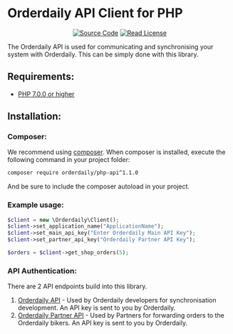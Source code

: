 # Orderdaily API Client for PHP

<p align="center">
    <a href="https://github.com/joshuavanderpoll/orderdaily-api"><img src="https://img.shields.io/badge/orderdaily%2Fphp--api-Source%20code-blue?style=flat-square" alt="Source Code"></a>
    <a href="https://github.com/joshuavanderpoll/orderdaily-api/blob/master/LICENSE"><img src="https://img.shields.io/badge/License-Apache-darkcyan.svg?style=flat-square" alt="Read License"></a>
</p>

The Orderdaily API is used for communicating and synchronising your system with Orderdaily. This can be simply done with this library.

## Requirements:
* [PHP 7.0.0 or higher](https://www.php.net/)

## Installation:

### Composer:

We recommend using [composer](https://getcomposer.org/).
When composer is installed, execute the following command in your project folder:

```sh
composer require orderdaily/php-api^1.1.0
````

And be sure to include the composer autoload in your project.

### Example usage:
```php
$client = new \Orderdaily\Client();
$client->set_application_name("ApplicationName");
$client->set_main_api_key("Enter Orderdaily Main API Key");
$client->set_partner_api_key("Orderdaily Partner API Key");

$orders = $client->get_shop_orders(5);
```

### API Authentication:

There are 2 API endpoints build into this library.
1. [Orderdaily API](https://orderdaily.nl) - Used by Orderdaily developers for synchronisation development. An API key is sent to you by Orderdaily.
2. [Orderdaily Partner API](http://partner.orderdaily.nl) - Used by Partners for forwarding orders to the Orderdaily bikers. An API key is sent to you by Orderdaily.
